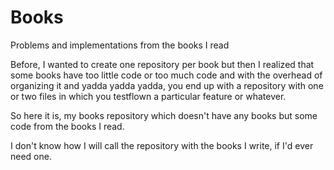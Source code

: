 # Books

Problems and implementations from the books I read

Before, I wanted to create one repository per book but then I realized that some books have too little code or too much code and with the overhead of organizing it and yadda yadda yadda, you end up with a repository with one or two files in which you testflown a particular feature or whatever.

So here it is, my books repository which doesn't have any books but some code from the books I read.

I don't know how I will call the repository with the books I write, if I'd ever need one.
